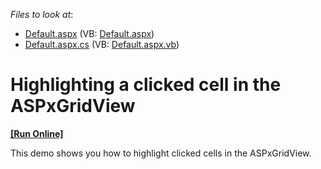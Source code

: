 <!-- default file list -->
*Files to look at*:

* [Default.aspx](./CS/WebSite/Default.aspx) (VB: [Default.aspx](./VB/WebSite/Default.aspx))
* [Default.aspx.cs](./CS/WebSite/Default.aspx.cs) (VB: [Default.aspx.vb](./VB/WebSite/Default.aspx.vb))
<!-- default file list end -->
# Highlighting a clicked cell in the ASPxGridView
<!-- run online -->
**[[Run Online]](https://codecentral.devexpress.com/e30/)**
<!-- run online end -->


<p>This demo shows you how to highlight clicked cells in the ASPxGridView.</p>

<br/>


